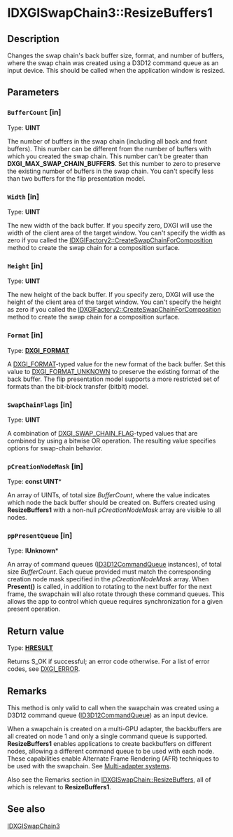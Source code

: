 # IDXGISwapChain3::ResizeBuffers1

## Description

Changes the swap chain's back buffer size, format, and number of buffers, where the swap chain was created using a D3D12 command queue as an input device.
This should be called when the application window is resized.

## Parameters

### `BufferCount` [in]

Type: **UINT**

The number of buffers in the swap chain (including all back and front buffers).
This number can be different from the number of buffers with which you created the swap chain.
This number can't be greater than **DXGI_MAX_SWAP_CHAIN_BUFFERS**.
Set this number to zero to preserve the existing number of buffers in the swap chain.
You can't specify less than two buffers for the flip presentation model.

### `Width` [in]

Type: **UINT**

The new width of the back buffer.
If you specify zero, DXGI will use the width of the client area of the target window.
You can't specify the width as zero if you called the [IDXGIFactory2::CreateSwapChainForComposition](https://learn.microsoft.com/windows/win32/api/dxgi1_2/nf-dxgi1_2-idxgifactory2-createswapchainforcomposition) method to create the swap chain for a composition surface.

### `Height` [in]

Type: **UINT**

The new height of the back buffer.
If you specify zero, DXGI will use the height of the client area of the target window.
You can't specify the height as zero if you called the [IDXGIFactory2::CreateSwapChainForComposition](https://learn.microsoft.com/windows/win32/api/dxgi1_2/nf-dxgi1_2-idxgifactory2-createswapchainforcomposition) method to create the swap chain for a composition surface.

### `Format` [in]

Type: **[DXGI_FORMAT](https://learn.microsoft.com/windows/win32/api/dxgiformat/ne-dxgiformat-dxgi_format)**

A [DXGI_FORMAT](https://learn.microsoft.com/windows/win32/api/dxgiformat/ne-dxgiformat-dxgi_format)-typed value for the new format of the back buffer.
Set this value to [DXGI_FORMAT_UNKNOWN](https://learn.microsoft.com/windows/win32/api/dxgiformat/ne-dxgiformat-dxgi_format) to preserve the existing format of the back buffer.
The flip presentation model supports a more restricted set of formats than the bit-block transfer (bitblt) model.

### `SwapChainFlags` [in]

Type: **UINT**

A combination of [DXGI_SWAP_CHAIN_FLAG](https://learn.microsoft.com/windows/win32/api/dxgi/ne-dxgi-dxgi_swap_chain_flag)-typed values that are combined by using a bitwise OR operation.
The resulting value specifies options for swap-chain behavior.

### `pCreationNodeMask` [in]

Type: **const UINT***

An array of UINTs, of total size *BufferCount*, where the value indicates which node the back buffer should be created on.
Buffers created using **ResizeBuffers1** with a non-null *pCreationNodeMask* array are visible to all nodes.

### `ppPresentQueue` [in]

Type: **IUnknown***

An array of command queues ([ID3D12CommandQueue](https://learn.microsoft.com/windows/win32/api/d3d12/nn-d3d12-id3d12commandqueue) instances), of total size *BufferCount*.
Each queue provided must match the corresponding creation node mask specified in the *pCreationNodeMask* array.
When **Present()** is called, in addition to rotating to the next buffer for the next frame, the swapchain will also rotate through these command queues.
This allows the app to control which queue requires synchronization for a given present operation.

## Return value

Type: **[HRESULT](https://learn.microsoft.com/windows/win32/com/structure-of-com-error-codes)**

Returns S_OK if successful; an error code otherwise.
For a list of error codes, see [DXGI_ERROR](https://learn.microsoft.com/windows/win32/direct3ddxgi/dxgi-error).

## Remarks

This method is only valid to call when the swapchain was created using a D3D12 command queue ([ID3D12CommandQueue](https://learn.microsoft.com/windows/win32/api/d3d12/nn-d3d12-id3d12commandqueue)) as an input device.

When a swapchain is created on a multi-GPU adapter, the backbuffers are all created on node 1 and only a single command queue is supported.
**ResizeBuffers1** enables applications to create backbuffers on different nodes, allowing a different command queue to be used with each node.
These capabilities enable Alternate Frame Rendering (AFR) techniques to be used with the swapchain.
See [Multi-adapter systems](https://learn.microsoft.com/windows/win32/direct3d12/multi-engine).

Also see the Remarks section in [IDXGISwapChain::ResizeBuffers](https://learn.microsoft.com/windows/win32/api/dxgi/nf-dxgi-idxgiswapchain-resizebuffers), all of which is relevant to **ResizeBuffers1**.

## See also

[IDXGISwapChain3](https://learn.microsoft.com/windows/win32/api/dxgi1_4/nn-dxgi1_4-idxgiswapchain3)